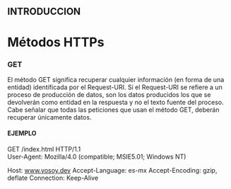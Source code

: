 ## INTRODUCCION

# Métodos HTTPs

### GET

El método GET significa recuperar cualquier información (en forma de una entidad) identificada por el Request-URI. Si el Request-URI se refiere a un proceso de producción de datos, son los datos producidos los que se devolverán como entidad en la respuesta y no el texto fuente del proceso. Cabe señalar que todas las peticiones que usan el método GET, deberán recuperar únicamente datos.

#### EJEMPLO

GET /index.html HTTP/1.1  
User-Agent: Mozilla/4.0 (compatible; MSIE5.01; Windows NT)

Host: www.yosoy.dev
Accept-Language: es-mx
Accept-Encoding: gzip, deflate
Connection: Keep-Alive
